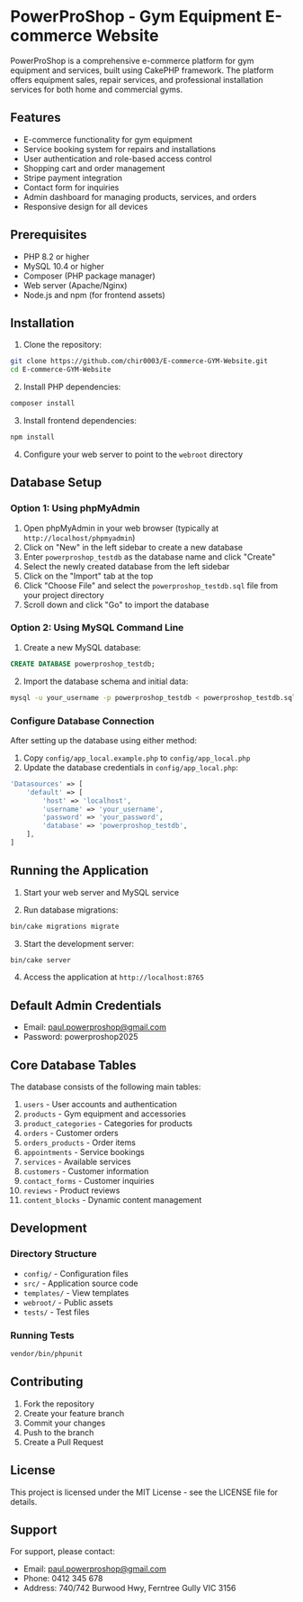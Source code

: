 # PowerProShop - Gym Equipment E-commerce Website

PowerProShop is a comprehensive e-commerce platform for gym equipment and services, built using CakePHP framework. The platform offers equipment sales, repair services, and professional installation services for both home and commercial gyms.

## Features

- E-commerce functionality for gym equipment
- Service booking system for repairs and installations
- User authentication and role-based access control
- Shopping cart and order management
- Stripe payment integration
- Contact form for inquiries
- Admin dashboard for managing products, services, and orders
- Responsive design for all devices

## Prerequisites

- PHP 8.2 or higher
- MySQL 10.4 or higher
- Composer (PHP package manager)
- Web server (Apache/Nginx)
- Node.js and npm (for frontend assets)

## Installation

1. Clone the repository:
```bash
git clone https://github.com/chir0003/E-commerce-GYM-Website.git
cd E-commerce-GYM-Website
```

2. Install PHP dependencies:
```bash
composer install
```

3. Install frontend dependencies:
```bash
npm install
```

4. Configure your web server to point to the `webroot` directory

## Database Setup

### Option 1: Using phpMyAdmin

1. Open phpMyAdmin in your web browser (typically at `http://localhost/phpmyadmin`)
2. Click on "New" in the left sidebar to create a new database
3. Enter `powerproshop_testdb` as the database name and click "Create"
4. Select the newly created database from the left sidebar
5. Click on the "Import" tab at the top
6. Click "Choose File" and select the `powerproshop_testdb.sql` file from your project directory
7. Scroll down and click "Go" to import the database

### Option 2: Using MySQL Command Line

1. Create a new MySQL database:
```sql
CREATE DATABASE powerproshop_testdb;
```

2. Import the database schema and initial data:
```bash
mysql -u your_username -p powerproshop_testdb < powerproshop_testdb.sql
```

### Configure Database Connection

After setting up the database using either method:

1. Copy `config/app_local.example.php` to `config/app_local.php`
2. Update the database credentials in `config/app_local.php`:
```php
'Datasources' => [
    'default' => [
        'host' => 'localhost',
        'username' => 'your_username',
        'password' => 'your_password',
        'database' => 'powerproshop_testdb',
    ],
]
```

## Running the Application

1. Start your web server and MySQL service

2. Run database migrations:
```bash
bin/cake migrations migrate
```

3. Start the development server:
```bash
bin/cake server
```

4. Access the application at `http://localhost:8765`

## Default Admin Credentials

- Email: paul.powerproshop@gmail.com
- Password: powerproshop2025

## Core Database Tables

The database consists of the following main tables:

1. `users` - User accounts and authentication
2. `products` - Gym equipment and accessories
3. `product_categories` - Categories for products
4. `orders` - Customer orders
5. `orders_products` - Order items
6. `appointments` - Service bookings
7. `services` - Available services
8. `customers` - Customer information
9. `contact_forms` - Customer inquiries
10. `reviews` - Product reviews
11. `content_blocks` - Dynamic content management

## Development

### Directory Structure

- `config/` - Configuration files
- `src/` - Application source code
- `templates/` - View templates
- `webroot/` - Public assets
- `tests/` - Test files

### Running Tests

```bash
vendor/bin/phpunit
```

## Contributing

1. Fork the repository
2. Create your feature branch
3. Commit your changes
4. Push to the branch
5. Create a Pull Request

## License

This project is licensed under the MIT License - see the LICENSE file for details.

## Support

For support, please contact:
- Email: paul.powerproshop@gmail.com
- Phone: 0412 345 678
- Address: 740/742 Burwood Hwy, Ferntree Gully VIC 3156
